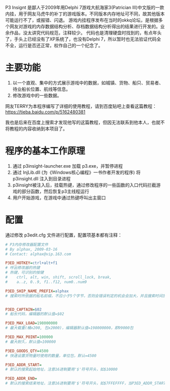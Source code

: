 P3 Insignt 是鄙人于2009年用Delphi 7游戏大航海家3(Patrician III)中文版的一款内挂，用于网友马虎牛的补丁的游戏版本。不同版本内存地址可不同，故其他版本可能运行不了，或报错、闪退。
游戏内挂程序发布在当时的okkq论坛，是根据多个网友对游戏的内存数据结构分析、存档数据结构分析得出的结果进行开发的。业余作品，没太讲究代码规范，注释较少。
代码也是清理硬盘时找到的，有点年头了，手头上已经没有了XP系统了，也没有Delphi 7，所以暂时也无法验证代码全不全，运行是否还正常，权作自己的一个纪念了。

# 主要功能
1. 以一个直观、集中的方式展示游戏中的数据，如城镇、货物、船只、贸易者、待业船长位置、航线等信息。
2. 修改游戏中的一些数据。

网友TERRY为本程序编写了详细的使用教程，请到百度贴吧上查看这篇教程：https://tieba.baidu.com/p/5162480381

我也是后来在百度上搜索才发现他写的这篇教程，但因无法联系到他本人，也就不将教程的内容收纳到本项目了。


# 程序的基本工作原理
1. 通过 p3insight-launcher.exe 加载 p3.exe，并暂停进程
2. 通过 InjLib.dll (为《Windows核心编程》一书作者开发的程序) 将 p3insight.dll 注入到目录进程
3. p3insight被注入后，挂载热键，通过修改程序的一些函数的入口代码拦截游戏的部分函数，然后恢复p3主线程运行
4. 用户开始游戏，在游戏中通过热键呼叫出主窗口

# 配置
通过修改 p3edit.cfg 文件进行配置，配置项基本都有注释：
```ini
# P3内存修改器配置文件
# By alphax, 2009-03-16
# Contact: alphax@vip.163.com

P3ED_HOTKEY=ctrl+alt+f1
# 呼出修改器的热键
# 热键，可识别的按键
#    ctrl, alt, win, shift, scroll_lock, break,
#    a..z, 0..9, f1..f12, num0..num9

P3ED_SHIP_NAME_PREFIX=alphax
# 搜索时所依据的船名前缀，不应小于5个字节，否则会错误判定的机会会加大，并且搜索时间加长。


P3ED_CAPTAIN=$02
# 船长代码，编辑器的默认值=$02

P3ED_MAX_LOAD=198000000
# 最大载重(桶x200, 包x2000)，编辑器默认值=198000000，即99000包

P3ED_MAX_POINT=100000
# 最大耐久，默认值=100000

P3ED_GOODS_QTY=4500
# 快速设置货物量时使用的数量，单位包，默认=4500

P3ED_ADDR_START=
# 默认的搜索起始地址，注意16进制要用'$'符号开头，如$10000

P3ED_ADDR_END=
# 默认的搜索结束地址，注意16进制要用'$'符号开头，如$7FFEFFFF，当P3ED_ADDR_START或P3ED_ADDR_END设置了后，编辑器的预设地址将变成你指定的值。空着表示使用操作系统的值。
```
